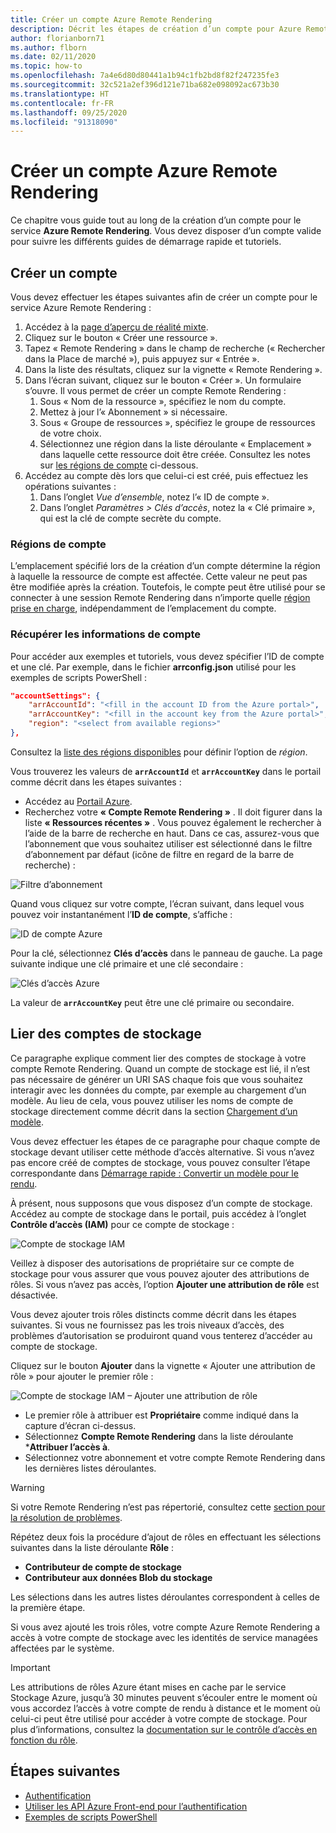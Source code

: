 ```yaml
---
title: Créer un compte Azure Remote Rendering
description: Décrit les étapes de création d’un compte pour Azure Remote Rendering
author: florianborn71
ms.author: flborn
ms.date: 02/11/2020
ms.topic: how-to
ms.openlocfilehash: 7a4e6d80d80441a1b94c1fb2bd8f82f247235fe3
ms.sourcegitcommit: 32c521a2ef396d121e71ba682e098092ac673b30
ms.translationtype: HT
ms.contentlocale: fr-FR
ms.lasthandoff: 09/25/2020
ms.locfileid: "91318090"
---
```

# <a name="create-an-azure-remote-rendering-account"></a>Créer un compte Azure Remote Rendering

Ce chapitre vous guide tout au long de la création d’un compte pour le service **Azure Remote Rendering**. Vous devez disposer d’un compte valide pour suivre les différents guides de démarrage rapide et tutoriels.

## <a name="create-an-account"></a>Créer un compte

Vous devez effectuer les étapes suivantes afin de créer un compte pour le service Azure Remote Rendering :

1. Accédez à la [page d’aperçu de réalité mixte](https://aka.ms/MixedRealityPrivatePreview).
1. Cliquez sur le bouton « Créer une ressource ».
1. Tapez « Remote Rendering » dans le champ de recherche (« Rechercher dans la Place de marché »), puis appuyez sur « Entrée ».
1. Dans la liste des résultats, cliquez sur la vignette « Remote Rendering ».
1. Dans l’écran suivant, cliquez sur le bouton « Créer ». Un formulaire s’ouvre. Il vous permet de créer un compte Remote Rendering :
    1. Sous « Nom de la ressource », spécifiez le nom du compte.
    1. Mettez à jour l’« Abonnement » si nécessaire.
    1. Sous « Groupe de ressources », spécifiez le groupe de ressources de votre choix.
    1. Sélectionnez une région dans la liste déroulante « Emplacement » dans laquelle cette ressource doit être créée. Consultez les notes sur [les régions de compte](create-an-account.md#account-regions) ci-dessous.
1. Accédez au compte dès lors que celui-ci est créé, puis effectuez les opérations suivantes :
    1. Dans l’onglet *Vue d’ensemble*, notez l’« ID de compte ».
    1. Dans l’onglet *Paramètres > Clés d’accès*, notez la « Clé primaire », qui est la clé de compte secrète du compte.

### <a name="account-regions"></a>Régions de compte
L’emplacement spécifié lors de la création d’un compte détermine la région à laquelle la ressource de compte est affectée. Cette valeur ne peut pas être modifiée après la création. Toutefois, le compte peut être utilisé pour se connecter à une session Remote Rendering dans n’importe quelle [région prise en charge](./../reference/regions.md), indépendamment de l’emplacement du compte.

### <a name="retrieve-the-account-information"></a>Récupérer les informations de compte

Pour accéder aux exemples et tutoriels, vous devez spécifier l’ID de compte et une clé. Par exemple, dans le fichier **arrconfig.json** utilisé pour les exemples de scripts PowerShell :

```json
"accountSettings": {
    "arrAccountId": "<fill in the account ID from the Azure portal>",
    "arrAccountKey": "<fill in the account key from the Azure portal>",
    "region": "<select from available regions>"
},
```

Consultez la [liste des régions disponibles](../reference/regions.md) pour définir l’option de *région*.

Vous trouverez les valeurs de **`arrAccountId`** et **`arrAccountKey`** dans le portail comme décrit dans les étapes suivantes :

* Accédez au [Portail Azure](https://www.portal.azure.com).
* Recherchez votre **« Compte Remote Rendering »** . Il doit figurer dans la liste **« Ressources récentes »** . Vous pouvez également le rechercher à l’aide de la barre de recherche en haut. Dans ce cas, assurez-vous que l’abonnement que vous souhaitez utiliser est sélectionné dans le filtre d’abonnement par défaut (icône de filtre en regard de la barre de recherche) :

![Filtre d’abonnement](./media/azure-subscription-filter.png)

Quand vous cliquez sur votre compte, l’écran suivant, dans lequel vous pouvez voir instantanément l’**ID de compte**, s’affiche :

![ID de compte Azure](./media/azure-account-id.png)

Pour la clé, sélectionnez **Clés d’accès** dans le panneau de gauche. La page suivante indique une clé primaire et une clé secondaire :

![Clés d’accès Azure](./media/azure-account-primary-key.png)

La valeur de **`arrAccountKey`** peut être une clé primaire ou secondaire.

## <a name="link-storage-accounts"></a>Lier des comptes de stockage

Ce paragraphe explique comment lier des comptes de stockage à votre compte Remote Rendering. Quand un compte de stockage est lié, il n’est pas nécessaire de générer un URI SAS chaque fois que vous souhaitez interagir avec les données du compte, par exemple au chargement d’un modèle. Au lieu de cela, vous pouvez utiliser les noms de compte de stockage directement comme décrit dans la section [Chargement d’un modèle](../concepts/models.md#loading-models).

Vous devez effectuer les étapes de ce paragraphe pour chaque compte de stockage devant utiliser cette méthode d’accès alternative. Si vous n’avez pas encore créé de comptes de stockage, vous pouvez consulter l’étape correspondante dans [Démarrage rapide : Convertir un modèle pour le rendu](../quickstarts/convert-model.md#storage-account-creation).

À présent, nous supposons que vous disposez d’un compte de stockage. Accédez au compte de stockage dans le portail, puis accédez à l’onglet **Contrôle d’accès (IAM)** pour ce compte de stockage :

![Compte de stockage IAM](./media/azure-storage-account.png)

 Veillez à disposer des autorisations de propriétaire sur ce compte de stockage pour vous assurer que vous pouvez ajouter des attributions de rôles. Si vous n’avez pas accès, l’option **Ajouter une attribution de rôle** est désactivée.

 Vous devez ajouter trois rôles distincts comme décrit dans les étapes suivantes. Si vous ne fournissez pas les trois niveaux d’accès, des problèmes d’autorisation se produiront quand vous tenterez d’accéder au compte de stockage.

 Cliquez sur le bouton **Ajouter** dans la vignette « Ajouter une attribution de rôle » pour ajouter le premier rôle :

![Compte de stockage IAM – Ajouter une attribution de rôle](./media/azure-add-role-assignment.png)

* Le premier rôle à attribuer est **Propriétaire** comme indiqué dans la capture d’écran ci-dessus.
* Sélectionnez **Compte Remote Rendering** dans la liste déroulante ***Attribuer l’accès à**.
* Sélectionnez votre abonnement et votre compte Remote Rendering dans les dernières listes déroulantes.

> [!WARNING]
> Si votre Remote Rendering n’est pas répertorié, consultez cette [section pour la résolution de problèmes](../resources/troubleshoot.md#cant-link-storage-account-to-arr-account).

Répétez deux fois la procédure d’ajout de rôles en effectuant les sélections suivantes dans la liste déroulante **Rôle** :

* **Contributeur de compte de stockage**
* **Contributeur aux données Blob du stockage**

Les sélections dans les autres listes déroulantes correspondent à celles de la première étape.

Si vous avez ajouté les trois rôles, votre compte Azure Remote Rendering a accès à votre compte de stockage avec les identités de service managées affectées par le système.
> [!IMPORTANT]
> Les attributions de rôles Azure étant mises en cache par le service Stockage Azure, jusqu’à 30 minutes peuvent s’écouler entre le moment où vous accordez l’accès à votre compte de rendu à distance et le moment où celui-ci peut être utilisé pour accéder à votre compte de stockage. Pour plus d’informations, consultez la [documentation sur le contrôle d’accès en fonction du rôle](https://docs.microsoft.com/azure/role-based-access-control/troubleshooting#role-assignment-changes-are-not-being-detected).

## <a name="next-steps"></a>Étapes suivantes

* [Authentification](authentication.md)
* [Utiliser les API Azure Front-end pour l’authentification](frontend-apis.md)
* [Exemples de scripts PowerShell](../samples/powershell-example-scripts.md)
